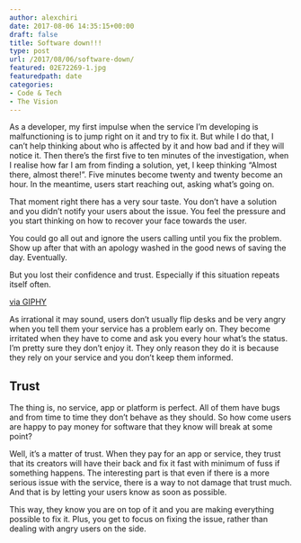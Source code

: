 ```yaml
---
author: alexchiri
date: 2017-08-06 14:35:15+00:00
draft: false
title: Software down!!!
type: post
url: /2017/08/06/software-down/
featured: 02E72269-1.jpg
featuredpath: date
categories:
- Code & Tech
- The Vision
---
```


As a developer, my first impulse when the service I’m developing is malfunctioning is to jump right on it and try to fix it. But while I do that, I can’t help thinking about who is affected by it and how bad and if they will notice it. Then there’s the first five to ten minutes of the investigation, when I realise how far I am from finding a solution, yet, I keep thinking “Almost there, almost there!”. Five minutes become twenty and twenty become an hour. In the meantime, users start reaching out, asking what’s going on.

That moment right there has a very sour taste. You don’t have a solution and you didn’t notify your users about the issue. You feel the pressure and you start thinking on how to recover your face towards the user.

You could go all out and ignore the users calling until you fix the problem. Show up after that with an apology washed in the good news of saving the day. Eventually.

But you lost their confidence and trust. Especially if this situation repeats itself often.



[via GIPHY](https://giphy.com/gifs/alan-rickman-otl-desk-flip-J5WWeBm83nmSs)

As irrational it may sound, users don’t usually flip desks and be very angry when you tell them your service has a problem early on. They become irritated when they have to come and ask you every hour what’s the status. I’m pretty sure they don’t enjoy it. They only reason they do it is because they rely on your service and you don’t keep them informed.


## Trust


The thing is, no service, app or platform is perfect. All of them have bugs and from time to time they don’t behave as they should. So how come users are happy to pay money for software that they know will break at some point?

Well, it’s a matter of trust. When they pay for an app or service, they trust that its creators will have their back and fix it fast with minimum of fuss if something happens. The interesting part is that even if there is a more serious issue with the service, there is a way to not damage that trust much. And that is by letting your users know as soon as possible.

This way, they know you are on top of it and you are making everything possible to fix it. Plus, you get to focus on fixing the issue, rather than dealing with angry users on the side.
